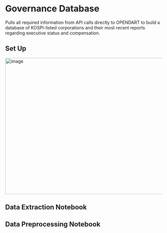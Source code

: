 # Governance Database 

Pulls all required information from API calls directly to OPENDART to build a database of KOSPI-listed corporations and their most recent reports regarding executive status and compensation. 

## Set Up 

<img width="1577" height="439" alt="image" src="https://github.com/user-attachments/assets/3f2f94f6-a8a0-47de-bd86-50482f0cd634" />


## Data Extraction Notebook 


## Data Preprocessing Notebook 
